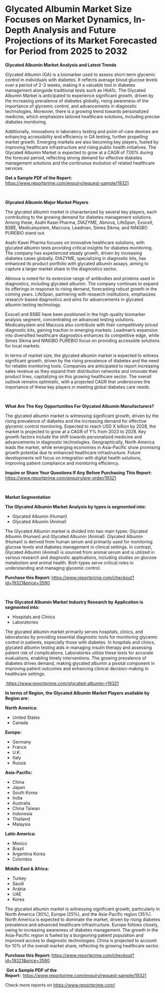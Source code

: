 <p><h1>Glycated Albumin Market Size Focuses on Market Dynamics, In-Depth Analysis and Future Projections of its Market Forecasted for Period from 2025 to 2032</h1></p><p><strong>Glycated Albumin Market Analysis and Latest Trends</strong></p>
<p><p>Glycated Albumin (GA) is a biomarker used to assess short-term glycemic control in individuals with diabetes. It reflects average blood glucose levels over a period of 2-3 weeks, making it a valuable tool in diabetes management alongside traditional tests such as HbA1c. The Glycated Albumin Market is anticipated to experience significant growth, driven by the increasing prevalence of diabetes globally, rising awareness of the importance of glycemic control, and advancements in diagnostic technologies. Moreover, there is a growing trend towards personalized medicine, which emphasizes tailored healthcare solutions, including precise diabetes monitoring. </p><p>Additionally, innovations in laboratory testing and point-of-care devices are enhancing accessibility and efficiency in GA testing, further propelling market growth. Emerging markets are also becoming key players, fueled by improving healthcare infrastructure and rising public health initiatives. The Glycated Albumin Market is expected to grow at a CAGR of 7.00% during the forecast period, reflecting strong demand for effective diabetes management solutions and the continuous evolution of related healthcare services.</p></p>
<p><strong>Get a Sample PDF of the Report:&nbsp;</strong> <a href="https://www.reportprime.com/enquiry/request-sample/19321?utm_campaign=2734&utm_medium=2&utm_source=Github&utm_content=ia&utm_term=19032025&utm_id=glycated-albumin">https://www.reportprime.com/enquiry/request-sample/19321</a></p>
<p>&nbsp;</p>
<p><strong>Glycated Albumin Major Market Players</strong></p>
<p><p>The glycated albumin market is characterized by several key players, each contributing to the growing demand for diabetes management solutions. Among these, Asahi Kasei Pharma, DIAZYME, Abnova, LifeSpan, Exocell, BSBE, Medicalsystem, Maccura, Leadman, Simes Sikma, and NINGBO PUREBIO stand out.</p><p>Asahi Kasei Pharma focuses on innovative healthcare solutions, with glycated albumin tests providing critical insights for diabetes monitoring. The company has experienced steady growth, driven by increasing diabetes cases globally. DIAZYME, specializing in diagnostic kits, has enhanced its product portfolio with glycated albumin assays, aiming to capture a larger market share in the diagnostics sector.</p><p>Abnova is noted for its extensive range of antibodies and proteins used in diagnostics, including glycated albumin. The company continues to expand its offerings in response to rising demand, forecasting robust growth in the coming years. LifeSpan, partnering with research institutions, emphasizes research-based diagnostics and aims for advancements in glycated albumin testing technology.</p><p>Exocell and BSBE have been positioned in the high-quality biomarker analysis segment, concentrating on advanced testing solutions. Medicalsystem and Maccura also contribute with their competitively priced diagnostic kits, gaining traction in emerging markets. Leadman’s expansion into diversified healthcare diagnostics enhances its competitive edge, while Simes Sikma and NINGBO PUREBIO focus on providing accessible solutions for local markets.</p><p>In terms of market size, the glycated albumin market is expected to witness significant growth, driven by the rising prevalence of diabetes and the need for reliable monitoring tools. Companies are anticipated to report increasing sales revenue as they expand their distribution networks and innovate their product lines, capitalizing on this growing healthcare sector. The overall outlook remains optimistic, with a projected CAGR that underscores the importance of these key players in meeting global diabetes care needs.</p></p>
<p>&nbsp;</p>
<p><strong>What Are The Key Opportunities For Glycated Albumin Manufacturers?</strong></p>
<p><p>The glycated albumin market is witnessing significant growth, driven by the rising prevalence of diabetes and the increasing demand for effective glycemic control monitoring. Expected to reach USD X billion by 2028, the market is projected to grow at a CAGR of Y% from 2023 to 2028. Key growth factors include the shift towards personalized medicine and advancements in diagnostic technologies. Geographically, North America leads the market, while emerging economies in Asia-Pacific show promising growth potential due to enhanced healthcare infrastructure. Future developments will focus on integration with digital health solutions, improving patient compliance and monitoring efficiency.</p></p>
<p><strong>Inquire or Share Your Questions If Any Before Purchasing This Report:</strong> <a href="https://www.reportprime.com/enquiry/pre-order/19321?utm_campaign=2734&utm_medium=2&utm_source=Github&utm_content=ia&utm_term=19032025&utm_id=glycated-albumin">https://www.reportprime.com/enquiry/pre-order/19321</a></p>
<p>&nbsp;</p>
<p><strong>Market Segmentation</strong></p>
<p><strong>The Glycated Albumin Market Analysis by types is segmented into:</strong></p>
<p><ul><li>Glycated Albumin (Human)</li><li>Glycated Albumin (Animal)</li></ul></p>
<p><p>The Glycated Albumin market is divided into two main types: Glycated Albumin (Human) and Glycated Albumin (Animal). Glycated Albumin (Human) is derived from human serum and primarily used for monitoring glucose levels and diabetes management in clinical settings. In contrast, Glycated Albumin (Animal) is sourced from animal serum and is utilized in various research and diagnostic applications, including studies on glucose metabolism and animal health. Both types serve critical roles in understanding and managing glycemic control.</p></p>
<p><strong>Purchase this Report:&nbsp;</strong><a href="https://www.reportprime.com/checkout?id=19321&price=3590&utm_campaign=2734&utm_medium=2&utm_source=Github&utm_content=ia&utm_term=19032025&utm_id=glycated-albumin">https://www.reportprime.com/checkout?id=19321&price=3590</a></p>
<p>&nbsp;</p>
<p><strong>The Glycated Albumin Market Industry Research by Application is segmented into:</strong></p>
<p><ul><li>Hospitals and Clinics</li><li>Laboratories</li></ul></p>
<p><p>The glycated albumin market primarily serves hospitals, clinics, and laboratories by providing essential diagnostic tools for monitoring glycemic control in patients, especially those with diabetes. In hospitals and clinics, glycated albumin testing aids in managing insulin therapy and assessing patient risk of complications. Laboratories utilize these tests for accurate evaluations, enabling timely interventions. The growing prevalence of diabetes drives demand, making glycated albumin a pivotal component in improving patient outcomes and enhancing clinical decision-making in healthcare settings.</p></p>
<p><a href="https://www.reportprime.com/glycated-albumin-r19321?utm_campaign=2734&utm_medium=2&utm_source=Github&utm_content=ia&utm_term=19032025&utm_id=glycated-albumin">&nbsp;https://www.reportprime.com/glycated-albumin-r19321</a></p>
<p><strong>In terms of Region, the Glycated Albumin Market Players available by Region are:</strong></p>
<p>
    <p> <strong> North America: </strong>
        <ul>
            <li>United States</li>
            <li>Canada</li>
        </ul>
        </p> 
    <p> <strong> Europe: </strong>
        <ul>
            <li>Germany</li>
            <li>France</li>
            <li>U.K.</li>
            <li>Italy</li>
            <li>Russia</li>
        </ul>
        </p> 
    <p> <strong> Asia-Pacific: </strong>
        <ul>
            <li>China</li>
            <li>Japan</li>
            <li>South Korea</li>
            <li>India</li>
            <li>Australia</li>
            <li>China Taiwan</li>
            <li>Indonesia</li>
            <li>Thailand</li>
            <li>Malaysia</li>
        </ul>
        </p> 
    <p> <strong> Latin America: </strong>
        <ul>
            <li>Mexico</li>
            <li>Brazil</li>
            <li>Argentina Korea</li>
            <li>Colombia</li>
        </ul>
        </p> 
    <p> <strong> Middle East & Africa: </strong>
        <ul>
            <li>Turkey</li>
            <li>Saudi</li>
            <li>Arabia</li>
            <li>UAE</li>
            <li>Korea</li>
        </ul>
    </p>
    </p>
<p><p>The glycated albumin market is witnessing significant growth, particularly in North America (30%), Europe (25%), and the Asia-Pacific region (35%). North America is expected to dominate the market, driven by rising diabetes prevalence and advanced healthcare infrastructure. Europe follows closely, owing to increasing awareness of diabetes management. The growth in the Asia-Pacific region is fueled by a burgeoning patient population and improved access to diagnostic technologies. China is projected to account for 10% of the overall market share, reflecting its growing healthcare sector.</p></p>
<p><strong>Purchase this Report: </strong><a href="https://www.reportprime.com/checkout?id=19321&price=3590&utm_campaign=2734&utm_medium=2&utm_source=Github&utm_content=ia&utm_term=19032025&utm_id=glycated-albumin">https://www.reportprime.com/checkout?id=19321&price=3590</a></p>
<p>&nbsp;<strong>Get a Sample PDF of the Report:&nbsp;&nbsp;</strong><a href="https://www.reportprime.com/enquiry/request-sample/19321?utm_campaign=2734&utm_medium=2&utm_source=Github&utm_content=ia&utm_term=19032025&utm_id=glycated-albumin">https://www.reportprime.com/enquiry/request-sample/19321</a></p>
<p><strong></strong></p>
<p>Check more reports on <a href="https://www.reportprime.com/?utm_campaign=2734&utm_medium=2&utm_source=Github&utm_content=ia&utm_term=19032025&utm_id=glycated-albumin">https://www.reportprime.com/</a></p>